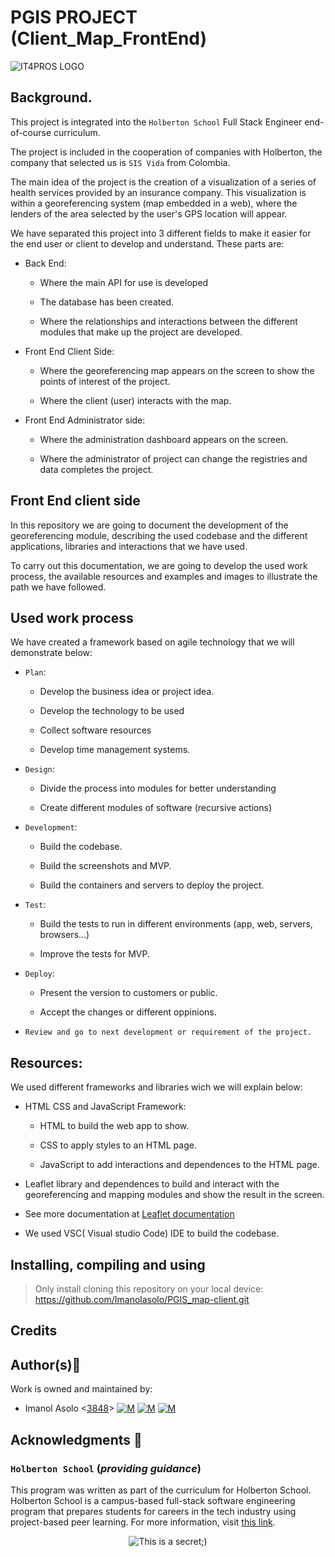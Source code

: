 # PGIS PROJECT (Client_Map_FrontEnd) 

![IT4PROS LOGO](https://user-images.githubusercontent.com/86312558/177416312-89e38d23-2b34-43f8-abc2-77a5ede346d2.png)

## Background.

This project is integrated into the `Holberton School` Full Stack Engineer end-of-course curriculum.

The project is included in the cooperation of companies with Holberton, the company that selected us is `SIS Vida` from Colombia.

The main idea of the project is the creation of a visualization of a series of health services provided by an insurance company. This visualization is within a georeferencing system (map embedded in a web), where the lenders of the area selected by the user's GPS location will appear.

We have separated this project into 3 different fields to make it easier for the end user or client to develop and understand. These parts are:

* Back End: 
  * Where the main API for use is developed 

  * The database has been created.

  * Where the relationships and interactions between the different modules that make up the project are developed.

* Front End Client Side:
  
  * Where the georeferencing map appears on the screen to show the points of interest of the project.

  * Where the client (user) interacts with the map.

* Front End Administrator side:

  * Where the administration dashboard appears on the screen.

  * Where the administrator of project can change the registries and data completes the project.

## Front End client side

In this repository we are going to document the development of the georeferencing module, describing the used codebase and the different applications, libraries and interactions that we have used.

To carry out this documentation, we are going to develop the used work process, the available resources and examples and images to illustrate the path we have followed.

## Used work process

We have created a framework based on agile technology that we will demonstrate below:

* `Plan`: 
  
  * Develop the business idea or project idea.

  * Develop the technology to be used
  
  * Collect software resources
  
  * Develop time management systems.

* `Design`:

  * Divide the process into modules for better understanding

  * Create different modules of software (recursive actions)

* `Development`:
  
  * Build the codebase.

  * Build the screenshots and MVP.

  * Build the containers and servers to deploy the project.

* `Test`:

  * Build the tests to run in different environments (app, web, servers, browsers...)

  * Improve the tests for MVP.

* `Deploy`:

  * Present the version to customers or public.

  * Accept the changes or different oppinions.

* `Review and go to next development or requirement of the project.`

## Resources:

We used different frameworks and libraries wich we will explain below:

  * HTML CSS and JavaScript Framework:
    
    * HTML to build the web app to show.

    * CSS to apply styles to an HTML page.

    * JavaScript to add interactions and dependences to the HTML page.

  * Leaflet library and dependences to build and interact with the georeferencing and mapping modules and show the result in the screen.

  * See more documentation at [Leaflet documentation](https://leafletjs.com/)

  * We used VSC( Visual studio Code) IDE to build the codebase.

## Installing, compiling and using
	
> Only install cloning this repository on your local device:  https://github.com/Imanolasolo/PGIS_map-client.git

## Credits

## Author(s):blue_book:

Work is owned and maintained by:
* Imanol Asolo <[3848](mailto:3848@holbertonschool.com)> [![M](https://upload.wikimedia.org/wikipedia/commons/thumb/9/91/Octicons-mark-github.svg/25px-Octicons-mark-github.svg.png)](https://github.com/Imanolasolo) [![M](https://upload.wikimedia.org/wikipedia/fr/thumb/c/c8/Twitter_Bird.svg/25px-Twitter_Bird.svg.png)](https://twitter.com/jjusturi) [![M](https://upload.wikimedia.org/wikipedia/commons/thumb/c/ca/LinkedIn_logo_initials.png/25px-LinkedIn_logo_initials.png)](https://www.linkedin.com/in/imanol-asolo-5ba9b42a/)

## Acknowledgments :mega: 

### **`Holberton School`** (*providing guidance*)
This program was written as part of the curriculum for Holberton School.
Holberton School is a campus-based full-stack software engineering program
that prepares students for careers in the tech industry using project-based
peer learning. For more information, visit [this link](https://www.holbertonschool.com/).
<p align="center">
	<img src="https://assets.website-files.com/6105315644a26f77912a1ada/610540e8b4cd6969794fe673_Holberton_School_logo-04-04.svg" alt="This is a secret;)">
</p>







